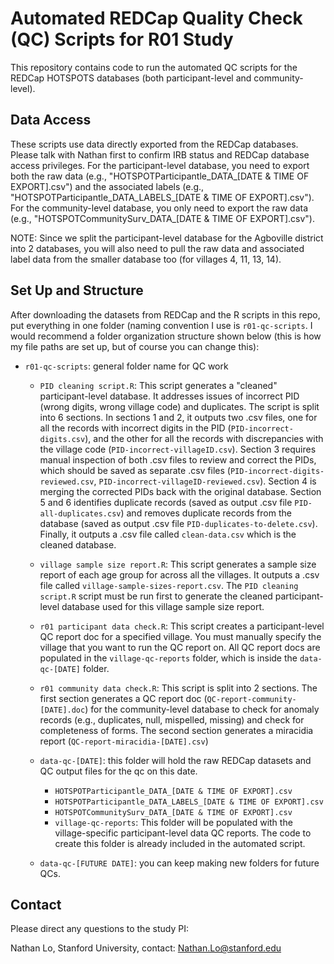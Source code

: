 # Automated REDCap Quality Check (QC) Scripts for R01 Study 

This repository contains code to run the automated QC scripts for the REDCap HOTSPOTS databases (both participant-level and community-level). 


## Data Access
These scripts use data directly exported from the REDCap databases. Please talk with Nathan first to confirm IRB status and REDCap database access privileges. For the participant-level database, you need to export both the raw data (e.g., "HOTSPOTParticipantle_DATA_[DATE & TIME OF EXPORT].csv") and the associated labels (e.g., "HOTSPOTParticipantle_DATA_LABELS_[DATE & TIME OF EXPORT].csv"). For the community-level database, you only need to export the raw data (e.g., "HOTSPOTCommunitySurv_DATA_[DATE & TIME OF EXPORT].csv"). 

NOTE: Since we split the participant-level database for the Agboville district into 2 databases, you will also need to pull the raw data and associated label data from the smaller database too (for villages 4, 11, 13, 14).


## Set Up and Structure
After downloading the datasets from REDCap and the R scripts in this repo, put everything in one folder (naming convention I use is `r01-qc-scripts`. I would recommend a folder organization structure shown below (this is how my file paths are set up, but of course you can change this):
* `r01-qc-scripts`: general folder name for QC work
  
  * `PID cleaning script.R`: This script generates a "cleaned" participant-level database. It addresses issues of incorrect PID (wrong digits, wrong village code) and duplicates. The script is split into 6 sections. In sections 1 and 2, it outputs two .csv files, one for all the records with incorrect digits in the PID (`PID-incorrect-digits.csv`), and the other for all the records with discrepancies with the village code (`PID-incorrect-villageID.csv`). Section 3 requires manual inspection of both .csv files to review and correct the PIDs, which should be saved as separate .csv files (`PID-incorrect-digits-reviewed.csv`, `PID-incorrect-villageID-reviewed.csv`). Section 4 is merging the corrected PIDs back with the original database. Section 5 and 6 identifies duplicate records (saved as output .csv file `PID-all-duplicates.csv`) and removes duplicate records from the database (saved as output .csv file `PID-duplicates-to-delete.csv`). Finally, it outputs a .csv file called `clean-data.csv` which is the cleaned database. 

  * `village sample size report.R`: This script generates a sample size report of each age group for across all the villages. It outputs a .csv file called `village-sample-sizes-report.csv`. The `PID cleaning script.R` script must be run first to generate the cleaned participant-level database used for this village sample size report.

  * `r01 participant data check.R`: This script creates a participant-level QC report doc for a specified village. You must manually specify the village that you want to run the QC report on. All QC report docs are populated in the `village-qc-reports` folder, which is inside the `data-qc-[DATE]` folder.

  * `r01 community data check.R`: This script is split into 2 sections. The first section generates a QC report doc (`QC-report-community-[DATE].doc`) for the community-level database to check for anomaly records (e.g., duplicates, null, mispelled, missing) and check for completeness of forms. The second section generates a miracidia report (`QC-report-miracidia-[DATE].csv`)
    
  * `data-qc-[DATE]`: this folder will hold the raw REDCap datasets and QC output files for the qc on this date. 
    * `HOTSPOTParticipantle_DATA_[DATE & TIME OF EXPORT].csv`
    * `HOTSPOTParticipantle_DATA_LABELS_[DATE & TIME OF EXPORT].csv`
    * `HOTSPOTCommunitySurv_DATA_[DATE & TIME OF EXPORT].csv`
    * `village-qc-reports`: This folder will be populated with the village-specific participant-level data QC reports. The code to create this folder is already included in the automated script.
      
  * `data-qc-[FUTURE DATE]`: you can keep making new folders for future QCs. 



## Contact 
Please direct any questions to the study PI:

Nathan Lo, Stanford University, contact: Nathan.Lo@stanford.edu
